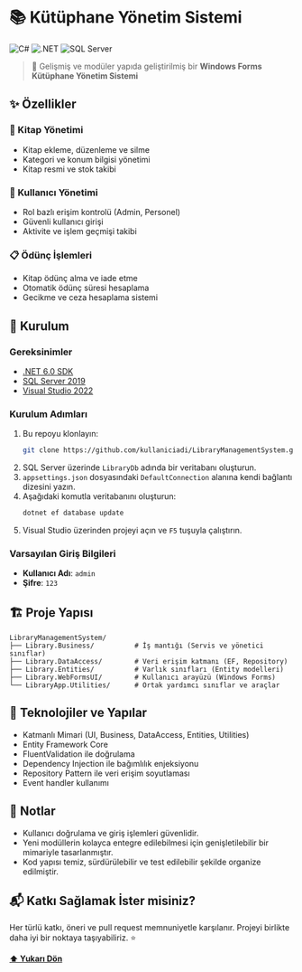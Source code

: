 # 📚 Kütüphane Yönetim Sistemi

![C#](https://img.shields.io/badge/C%23-239120?style=for-the-badge&logo=c-sharp&logoColor=white)
![.NET](https://img.shields.io/badge/.NET-512BD4?style=for-the-badge&logo=dotnet&logoColor=white)
![SQL Server](https://img.shields.io/badge/SQL%20Server-CC2927?style=for-the-badge&logo=microsoft-sql-server&logoColor=white)

> 🎯 Gelişmiş ve modüler yapıda geliştirilmiş bir **Windows Forms Kütüphane Yönetim Sistemi**

## ✨ Özellikler

### 📖 Kitap Yönetimi
- Kitap ekleme, düzenleme ve silme
- Kategori ve konum bilgisi yönetimi
- Kitap resmi ve stok takibi

### 👥 Kullanıcı Yönetimi
- Rol bazlı erişim kontrolü (Admin, Personel)
- Güvenli kullanıcı girişi
- Aktivite ve işlem geçmişi takibi

### 📋 Ödünç İşlemleri
- Kitap ödünç alma ve iade etme
- Otomatik ödünç süresi hesaplama
- Gecikme ve ceza hesaplama sistemi

## 🚀 Kurulum

### Gereksinimler
- [.NET 6.0 SDK](https://dotnet.microsoft.com/en-us/download/dotnet/6.0)
- [SQL Server 2019](https://www.microsoft.com/en-us/sql-server/sql-server-downloads)
- [Visual Studio 2022](https://visualstudio.microsoft.com/)

### Kurulum Adımları
1. Bu repoyu klonlayın:
   ```bash
   git clone https://github.com/kullaniciadi/LibraryManagementSystem.git
   ```
2. SQL Server üzerinde `LibraryDb` adında bir veritabanı oluşturun.
3. `appsettings.json` dosyasındaki `DefaultConnection` alanına kendi bağlantı dizesini yazın.
4. Aşağıdaki komutla veritabanını oluşturun:
   ```bash
   dotnet ef database update
   ```
5. Visual Studio üzerinden projeyi açın ve `F5` tuşuyla çalıştırın.

### Varsayılan Giriş Bilgileri
- **Kullanıcı Adı**: `admin`
- **Şifre**: `123`

## 🏗️ Proje Yapısı

```
LibraryManagementSystem/
├── Library.Business/          # İş mantığı (Servis ve yönetici sınıflar)
├── Library.DataAccess/        # Veri erişim katmanı (EF, Repository)
├── Library.Entities/          # Varlık sınıfları (Entity modelleri)
├── Library.WebFormsUI/        # Kullanıcı arayüzü (Windows Forms)
└── LibraryApp.Utilities/      # Ortak yardımcı sınıflar ve araçlar
```

## 🔧 Teknolojiler ve Yapılar

- Katmanlı Mimari (UI, Business, DataAccess, Entities, Utilities)
- Entity Framework Core
- FluentValidation ile doğrulama
- Dependency Injection ile bağımlılık enjeksiyonu
- Repository Pattern ile veri erişim soyutlaması
- Event handler kullanımı


## 📌 Notlar

- Kullanıcı doğrulama ve giriş işlemleri güvenlidir.
- Yeni modüllerin kolayca entegre edilebilmesi için genişletilebilir bir mimariyle tasarlanmıştır.
- Kod yapısı temiz, sürdürülebilir ve test edilebilir şekilde organize edilmiştir.

## 📬 Katkı Sağlamak İster misiniz?

Her türlü katkı, öneri ve pull request memnuniyetle karşılanır. Projeyi birlikte daha iyi bir noktaya taşıyabiliriz. ⭐

**[⬆ Yukarı Dön](#kütüphane-yönetim-sistemi)**
